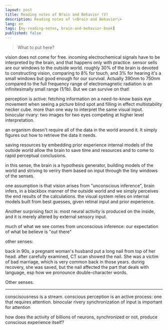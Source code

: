 ```yaml
---
layout: post
title: Reading notes of Brain and Behavior (V)
description: Reading notes of \<Brain and Behavior\>
lang: en
tags: [my-reading-notes, brain-and-behavior-book]
published: false
---
```



<style>
.highlight-left {margin-left: 0}
</style>

> What to put here?

vision does not come for free.
incoming electrochemical signals have to be interpreted by the brain, and that happens only with practice.
sensor sells are our windows to the outside world.
roughly 30% of the brain is devoted to constructing vision, comparing to 8% for touch, and 3% for hearing
it's a small windows but good enough for our survival. Actually 390nm to 750nm compared to the full frequency range of electromagnetic radiation is an infinitesimally small range (1/1b). But we can survive on that!


perception is active: fetching information on a need-to-know basis
eye movement when seeing a picture
blind spot and filling in effect
multistability necker cube. more than one way to interpret the same visual input.
binocular rivary: two images for two eyes
competing at higher level interpretation.

an organism doesn't require all of the data in the world around it. It simply figures out
how to retrieve the data it needs.

saving resources by embedding prior experience
internal models of the outside world allow the brain to save time and resources and to come to rapid perceptual conclusions.

in this sense, the brain is a hypothesis generator, building models of the world and striving to veriry them based on input through the tiny windows of the senses.

one assumption is that vision arises from "unconscious inference", brain infers, in a blackbox manner of the outside world and we simply perceives the end results of the calculations.
the visual system relies on internal models built from best guesses, given retinal input and prior experience.

Another surprising fact is: most neural activity is produced on the inside, and it is merely altered by external sensory input.





much of what we see comes from unconscious inference: our expectation of what be believe is "out there"

other senses:

back in 90s, a pregnant woman's husband put a long nail from top of her head.
after carefully examined, CT scan showed the nail.
She was a victim of bad marriage, which is very common back in those years.
during recovery, she was saved, but the nail affected the part that deals with language, esp how we pronounce double-character words.

Other senses.

---------------

conscisousness is a stream.
conscious perception is an active process: one that requires attention.
binocular rivery
synchronization of input is important for attention

how does the activity of billions of neurons, synchronized or not, produce conscious experience itself?





